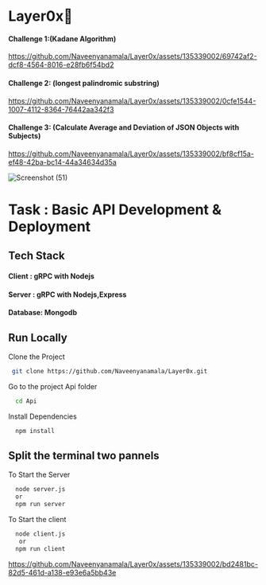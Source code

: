 # Layer0x🤞


#### Challenge 1:(Kadane Algorithm)


https://github.com/Naveenyanamala/Layer0x/assets/135339002/69742af2-dcf8-4564-8016-e28fb6f54bd2


#### Challenge 2: (longest palindromic substring)


https://github.com/Naveenyanamala/Layer0x/assets/135339002/0cfe1544-1007-4112-8364-76442aa342f3



#### Challenge 3: (Calculate Average and Deviation of JSON Objects with Subjects)


https://github.com/Naveenyanamala/Layer0x/assets/135339002/bf8cf15a-ef48-42ba-bc14-44a34634d35a


![Screenshot (51)](https://github.com/Naveenyanamala/Layer0x/assets/135339002/820fe75c-506a-4ff5-8f97-2d55d4ecf196)


# Task : Basic API Development & Deployment

## Tech Stack
#### Client : gRPC with Nodejs
#### Server :  gRPC with Nodejs,Express
#### Database:  Mongodb

## Run Locally

Clone the Project 

```bash
 git clone https://github.com/Naveenyanamala/Layer0x.git
```

Go to the project Api folder 

```bash
  cd Api
```

Install Dependencies

```bash
  npm install
```
## Split the terminal two pannels

To Start the Server

```bash
  node server.js
  or
  npm run server
```

To Start the client

```bash
  node client.js
   or
  npm run client
```


https://github.com/Naveenyanamala/Layer0x/assets/135339002/bd2481bc-82d5-461d-a138-e93e6a5bb43e


